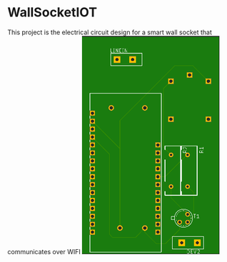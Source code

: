 # WallSocketIOT
This project is the electrical circuit design for a smart wall socket that communicates over WIFI
![Alt text](Images/TopSide.png?raw=true "PCB")
